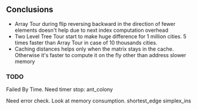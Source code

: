 
## Conclusions

- Array Tour during flip reversing backward in the direction of fewer elements
doesn't help due to next index computation overhead
- Two Level Tree Tour start to make huge difference for 1 million cities. 5 times 
faster than Array Tour in case of 10 thousands cities.
- Caching distances helps only when the matrix stays in the cache. Otherwise
it's faster to compute it on the fly other than address slower memory


### TODO

Failed By Time. Need timer stop:
ant_colony

Need error check. Look at memory consumption.
shortest_edge
simplex_ins
